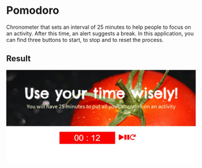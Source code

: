<h1> Pomodoro </h1>
Chronometer that sets an interval of 25 minutes to help people to focus on an activity. After this time, an alert suggests a break.
In this application, you can find three buttons to start, to stop and to reset the process.

<h2> Result </h2> 

<img src="image/page.jpg">

